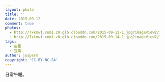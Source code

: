 ```yaml
---
layout: photo
title: ''
date: 2015-09-12
comment: true
photos:
  - http://7xkmw1.com1.z0.glb.clouddn.com/2015-09-12-1.jpg?imageView2/1/w/900/h/600
  - http://7xkmw1.com1.z0.glb.clouddn.com/2015-09-14-1.jpg?imageView2/1/w/900/h/600
tags:
  - 皮蛋
  - 豆腐
author: jysperm
copyright: 'CC-BY-NC-SA'
---
```

日常午睡。

